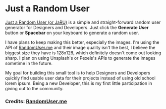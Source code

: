 # Just a Random User

[Just a Random User (or JaRU)](https://justarandomuser.com/) is a simple and straight-forward random user generator for Designers and Developers. Just click the **Generate User** button or **Spacebar** on your keyboard to generate a random user.

I have plans to keep making this better, especially the images. I'm using the API of [RandomUser.me](https://randomuser.me/) and their image quality isn't the best, I believe the biggest size they have is 128x128, which definitely doesn't come out looking sharp. I plan on using Unsplash's or Pexels's APIs to generate the images sometime in the future.

My goal for building this small tool is to help Designers and Developers quickly find usable user data for their projects instead of using old school lorem ipsum. Being a new Developer, this is my first little participation in giving out to the community.

### Credits: [RandomUser.me](https://randomuser.me/)
